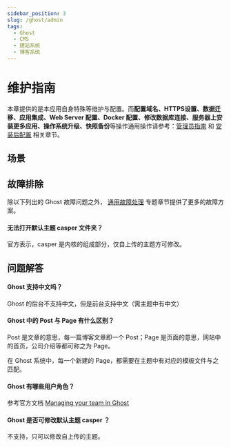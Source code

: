 ```yaml
---
sidebar_position: 3
slug: /ghost/admin
tags:
  - Ghost
  - CMS
  - 建站系统
  - 博客系统
---
```

# 维护指南

本章提供的是本应用自身特殊等维护与配置。而**配置域名、HTTPS设置、数据迁移、应用集成、Web Server 配置、Docker 配置、修改数据库连接、服务器上安装更多应用、操作系统升级、快照备份**等操作通用操作请参考：[管理员指南](../administrator) 和 [安装后配置](../install/setup/) 相关章节。

## 场景

## 故障排除

除以下列出的 Ghost 故障问题之外， [通用故障处理](../troubleshoot) 专题章节提供了更多的故障方案。 

#### 无法打开默认主题 casper 文件夹？

官方表示，casper 是内核的组成部分，仅自上传的主题方可修改。


## 问题解答

#### Ghost 支持中文吗？

Ghost 的后台不支持中文，但是前台支持中文（需主题中有中文）

#### Ghost 中的 Post 与 Page 有什么区别？

Post 是文章的意思，每一篇博客文章即一个 Post；Page 是页面的意思，网站中的首页，公司介绍等都可称之为 Page。  

在 Ghost 系统中，每一个新建的 Page，都需要在主题中有对应的模板文件与之匹配。

#### Ghost 有哪些用户角色？

参考官方文档 [Managing your team in Ghost](https://ghost.org/help/managing-your-team/)

#### Ghost 是否可修改默认主题 casper ？

不支持，只可以修改自上传的主题。
